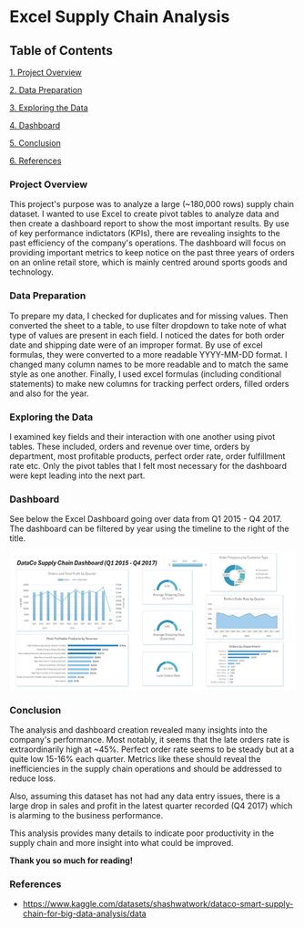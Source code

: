 # Excel Supply Chain Analysis

## Table of Contents
[1. Project Overview](#project-overview)

[2. Data Preparation](#data-preparation)

[3. Exploring the Data](#exploring-the-data)

[4. Dashboard](#dashboard)

[5. Conclusion](#conclusion)

[6. References](#references)


### Project Overview

This project's purpose was to analyze a large (~180,000 rows) supply chain dataset. I wanted to use Excel to create pivot tables to analyze data and then create a dashboard report to show the most important results. By use of key performance indictators (KPIs), there are revealing insights to the past efficiency of the company's operations. The dashboard will focus on providing important metrics to keep notice on the past three years of orders on an online retail store, which is mainly centred around sports goods and technology.

### Data Preparation

To prepare my data, I checked for duplicates and for missing values. Then converted the sheet to a table, to use filter dropdown to take note of what type of values are present in each field. I noticed the dates for both order date and shipping date were of an improper format. By use of excel formulas, they were converted to a more readable YYYY-MM-DD format. I changed many column names to be more readable and to match the same style as one another. Finally, I used excel formulas (including conditional statements) to make new columns for tracking perfect orders, filled orders and also for the year. 


### Exploring the Data

I examined key fields and their interaction with one another using pivot tables. These included, orders and revenue over time, orders by department, most profitable products, perfect order rate, order fulfillment rate etc. Only the pivot tables that I felt most necessary for the dashboard were kept leading into the next part.

### Dashboard

See below the Excel Dashboard going over data from Q1 2015 - Q4 2017. The dashboard can be filtered by year using the timeline to the right of the title.

![image](https://github.com/aidenLane/excel-supply-chain-analysis/blob/main/Dashboard.png)

### Conclusion

The analysis and dashboard creation revealed many insights into the company's performance. Most notably, it seems that the late orders rate is extraordinarily high at ~45%. Perfect order rate seems to be steady but at a quite low 15-16% each quarter. Metrics like these should reveal the inefficiencies in the supply chain operations and should be addressed to reduce loss. 

Also, assuming this dataset has not had any data entry issues, there is a large drop in sales and profit in the latest quarter recorded (Q4 2017) which is alarming to the business performance. 

This analysis provides many details to indicate poor productivity in the supply chain and more insight into what could be improved.

**Thank you so much for reading!**

### References
- https://www.kaggle.com/datasets/shashwatwork/dataco-smart-supply-chain-for-big-data-analysis/data
